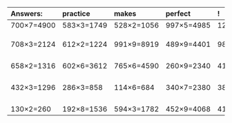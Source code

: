 | Answers: | practice | makes | perfect | ! |
| :--- | :--- | :--- | :--- | :--- |
| 700×7=4900 | 583×3=1749 | 528×2=1056 | 997×5=4985 | 122×8=976 | 
|   |   |   |   |   | 
|   |   |   |   |   | 
|   |   |   |   |   | 
| 708×3=2124 | 612×2=1224 | 991×9=8919 | 489×9=4401 | 987×8=7896 | 
|   |   |   |   |   | 
|   |   |   |   |   | 
|   |   |   |   |   | 
|   |   |   |   |   | 
| 658×2=1316 | 602×6=3612 | 765×6=4590 | 260×9=2340 | 417×8=3336 | 
|   |   |   |   |   | 
|   |   |   |   |   | 
|   |   |   |   |   | 
|   |   |   |   |   | 
| 432×3=1296 | 286×3=858 | 114×6=684 | 340×7=2380 | 381×5=1905 | 
|   |   |   |   |   | 
|   |   |   |   |   | 
|   |   |   |   |   | 
|   |   |   |   |   | 
| 130×2=260 | 192×8=1536 | 594×3=1782 | 452×9=4068 | 411×2=822 | 
